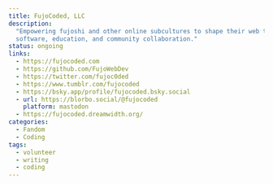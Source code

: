 ```yaml
---
title: FujoCoded, LLC
description:
  "Empowering fujoshi and other online subcultures to shape their web through
  software, education, and community collaboration."
status: ongoing
links:
  - https://fujocoded.com
  - https://github.com/FujoWebDev
  - https://twitter.com/fujoc0ded
  - https://www.tumblr.com/fujocoded
  - https://bsky.app/profile/fujocoded.bsky.social
  - url: https://blorbo.social/@fujocoded
    platform: mastodon
  - https://fujocoded.dreamwidth.org/
categories:
  - Fandom
  - Coding
tags:
  - volunteer
  - writing
  - coding
---
```

